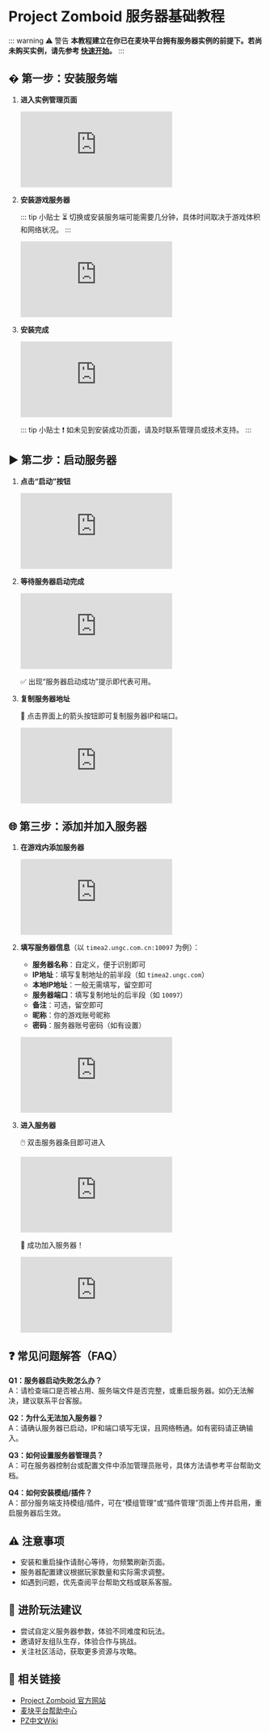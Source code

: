 # Project Zomboid 服务器基础教程

::: warning ⚠️ 警告
**本教程建立在你已在麦块平台拥有服务器实例的前提下。若尚未购买实例，请先参考 [快速开始](../../quick-start.md)。**
:::


## � 第一步：安装服务端

1. **进入实例管理页面**

   ![进入实例](https://doc.liuliyue.cn/server/index.php?s=/api/attachment/visitFile&sign=7280be19a9cdf60017d56f029a46380e)

2. **安装游戏服务器**

   ::: tip 小贴士
   ⏳ 切换或安装服务端可能需要几分钟，具体时间取决于游戏体积和网络状况。
   :::

   ![安装游戏服务器](https://doc.liuliyue.cn/server/index.php?s=/api/attachment/visitFile&sign=cd08a8edad75e05433521e95ed706327)

3. **安装完成**

   ![安装成功](https://doc.liuliyue.cn/server/index.php?s=/api/attachment/visitFile&sign=53a92a25d3c7bc56bd8847ac49cc5ad7)

   ::: tip 小贴士
   ❗ 如未见到安装成功页面，请及时联系管理员或技术支持。
   :::


## ▶️ 第二步：启动服务器

1. **点击“启动”按钮**

   ![启动服务器](https://doc.liuliyue.cn/server/index.php?s=/api/attachment/visitFile&sign=31a3c094d1d687dfd324cb50580f3f5c)

2. **等待服务器启动完成**

   ![启动成功提示](https://doc.liuliyue.cn/server/index.php?s=/api/attachment/visitFile&sign=d808b0c337da56c4776ecf4585c128a7)

   ✅ 出现“服务器启动成功”提示即代表可用。

3. **复制服务器地址**

   📌 点击界面上的箭头按钮即可复制服务器IP和端口。

   ![复制服务器IP](https://doc.liuliyue.cn/server/index.php?s=/api/attachment/visitFile&sign=c693de0a0370893685a8d57d7ed1413f)


## 🌐 第三步：添加并加入服务器

1. **在游戏内添加服务器**

   ![添加服务器](https://doc.liuliyue.cn/server/index.php?s=/api/attachment/visitFile&sign=3d3b5a45690c7b384f9665d10a786f66)

2. **填写服务器信息**（以 `timea2.ungc.com.cn:10097` 为例）：

   - **服务器名称**：自定义，便于识别即可
   - **IP地址**：填写复制地址的前半段（如 `timea2.ungc.com`）
   - **本地IP地址**：一般无需填写，留空即可
   - **服务器端口**：填写复制地址的后半段（如 `10097`）
   - **备注**：可选，留空即可
   - **昵称**：你的游戏账号昵称
   - **密码**：服务器账号密码（如有设置）

   ![填写服务器信息](https://doc.liuliyue.cn/server/index.php?s=/api/attachment/visitFile&sign=5e207c14987f38d053be99277c71e4c8)

3. **进入服务器**

   🖱️ 双击服务器条目即可进入

   ![进入服务器](https://doc.liuliyue.cn/server/index.php?s=/api/attachment/visitFile&sign=2da82b2ad8366e67269fc61fb4a6656d)

   🎉 成功加入服务器！

   ![成功加入](https://doc.liuliyue.cn/server/index.php?s=/api/attachment/visitFile&sign=5b873476122373f8931fd671ce0da1d9)


## ❓ 常见问题解答（FAQ）

**Q1：服务器启动失败怎么办？**  
A：请检查端口是否被占用、服务端文件是否完整，或重启服务器。如仍无法解决，建议联系平台客服。

**Q2：为什么无法加入服务器？**  
A：请确认服务器已启动，IP和端口填写无误，且网络畅通。如有密码请正确输入。

**Q3：如何设置服务器管理员？**  
A：可在服务器控制台或配置文件中添加管理员账号，具体方法请参考平台帮助文档。

**Q4：如何安装模组/插件？**  
A：部分服务端支持模组/插件，可在“模组管理”或“插件管理”页面上传并启用，重启服务器后生效。


## ⚠️ 注意事项
- 安装和重启操作请耐心等待，勿频繁刷新页面。
- 服务器配置建议根据玩家数量和实际需求调整。
- 如遇到问题，优先查阅平台帮助文档或联系客服。

## 🌟 进阶玩法建议
- 尝试自定义服务器参数，体验不同难度和玩法。
- 邀请好友组队生存，体验合作与挑战。
- 关注社区活动，获取更多资源与攻略。

## 🔗 相关链接
- [Project Zomboid 官方网站](https://projectzomboid.com/)
- [麦块平台帮助中心](https://doc.liuliyue.cn/)
- [PZ中文Wiki](https://wiki.biligame.com/pz/)
